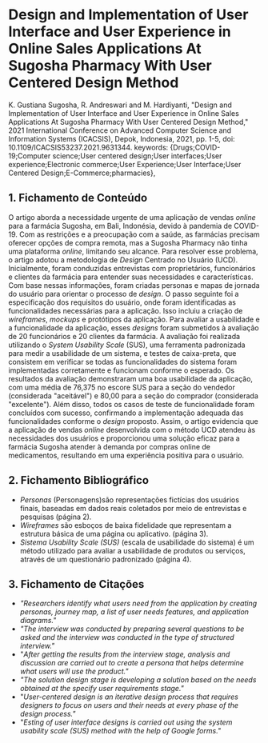 # Design and Implementation of User Interface and User Experience in Online Sales Applications At Sugosha Pharmacy With User Centered Design Method

K. Gustiana Sugosha, R. Andreswari and M. Hardiyanti, "Design and Implementation of User Interface and User Experience in Online Sales Applications At Sugosha Pharmacy With User Centered Design Method," 2021 International Conference on Advanced Computer Science and Information Systems (ICACSIS), Depok, Indonesia, 2021, pp. 1-5, doi: 10.1109/ICACSIS53237.2021.9631344. keywords: {Drugs;COVID-19;Computer science;User centered design;User interfaces;User experience;Electronic commerce;User Experience;User Interface;User Centered Design;E-Commerce;pharmacies},

## 1. Fichamento de Conteúdo

O artigo aborda a necessidade urgente de uma aplicação de vendas *online* para a farmácia Sugosha, em Bali, Indonésia, devido à pandemia de COVID-19. Com as restrições e a preocupação com a saúde, as farmácias precisam oferecer opções de compra remota, mas a Sugosha Pharmacy não tinha uma plataforma *online*, limitando seu alcance. Para resolver esse problema, o artigo adotou a metodologia de *Design* Centrado no Usuário (UCD). Inicialmente, foram conduzidas entrevistas com proprietários, funcionários e clientes da farmácia para entender suas necessidades e características. Com base nessas informações, foram criadas personas e mapas de jornada do usuário para orientar o processo de *design*. O passo seguinte foi a especificação dos requisitos do usuário, onde foram identificadas as funcionalidades necessárias para a aplicação. Isso incluiu a criação de *wireframes*, *mockups* e protótipos da aplicação. Para avaliar a usabilidade e a funcionalidade da aplicação, esses *designs* foram submetidos à avaliação de 20 funcionários e 20 clientes da farmácia. A avaliação foi realizada utilizando o *System Usability Scale* (SUS), uma ferramenta padronizada para medir a usabilidade de um sistema, e testes de caixa-preta, que consistem em verificar se todas as funcionalidades do sistema foram implementadas corretamente e funcionam conforme o esperado. Os resultados da avaliação demonstraram uma boa usabilidade da aplicação, com uma média de 76,375 no escore SUS para a seção do vendedor (considerada "aceitável") e 80,00 para a seção do comprador (considerada "excelente"). Além disso, todos os casos de teste de funcionalidade foram concluídos com sucesso, confirmando a implementação adequada das funcionalidades conforme o *design* proposto. Assim, o artigo evidencia que a aplicação de vendas *online* desenvolvida com o método UCD atendeu às necessidades dos usuários e proporcionou uma solução eficaz para a farmácia Sugosha atender à demanda por compras online de medicamentos, resultando em uma experiência positiva para o usuário.

## 2. Fichamento Bibliográfico 

* _Personas_ (Personagens)são representações fictícias dos usuários finais, baseadas em dados reais coletados por meio de entrevistas e pesquisas (página 2).
* _Wireframes_ são esboços de baixa fidelidade que representam a estrutura básica de uma página ou aplicativo. (página 3).
* _Sistema Usability Scale (SUS)_ (escala de usabilidade do sistema) é um método utilizado para avaliar a usabilidade de produtos ou serviços, através de um questionário padronizado (página 4).

## 3. Fichamento de Citações 

* _"Researchers identify what users need from the application by creating personas, journey map, a list of user needs features, and application diagrams."_
* _"The interview was conducted by preparing several questions to be asked and the interview was conducted in the type of structured interview."_
* "_After getting the results from the interview stage, analysis and discussion are carried out to create a persona that helps determine what users will use the product."_
* _"The solution design stage is developing a solution based on the needs obtained at the specify user requirements stage."_
* "_User-centered design is an iterative design process that requires designers to focus on users and their needs at every phase of the design process."_
* "_Esting of user interface designs is carried out using the system usability scale (SUS) method with the help of Google forms."_
